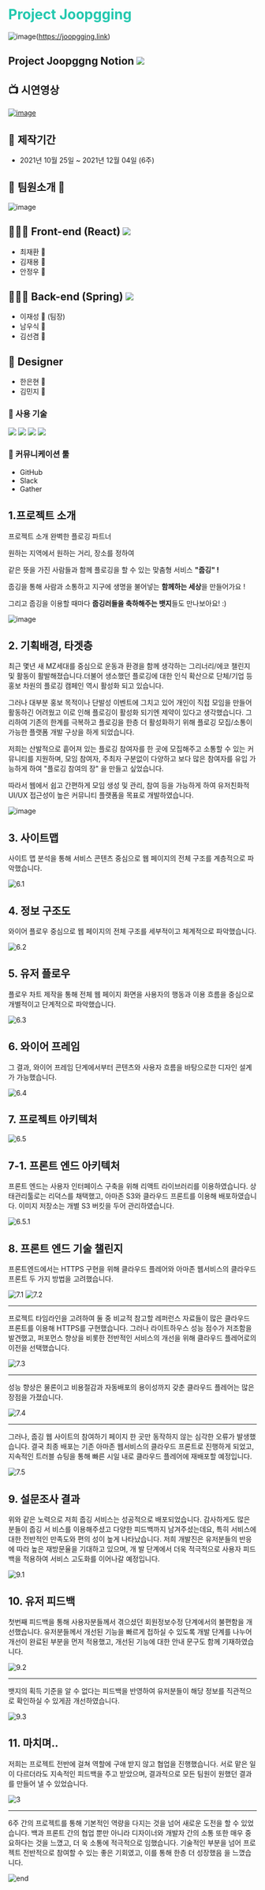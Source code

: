 

# **<span style="color:#23C8AF">Project Joopgging </span>**


![image](https://img1.daumcdn.net/thumb/R1280x0/?scode=mtistory2&fname=https%3A%2F%2Fblog.kakaocdn.net%2Fdn%2FK2jSR%2FbtrmQ3IexYJ%2FFrkQKK7LwYi0LyQdpLjykk%2Fimg.png)(https://joopgging.link)

## Project Joopggng Notion <a href="https://available-parent-09c.notion.site/12-aac1c51225424d16bda9bcce1bdb2360"><img src="https://img.shields.io/badge/Notion-000000?style=flat&logo=Notion&logoColor=white&link=https://available-parent-09c.notion.site/12-aac1c51225424d16bda9bcce1bdb2360"/></a>





## 📺 시연영상

[![image](https://img1.daumcdn.net/thumb/R1280x0/?scode=mtistory2&fname=https%3A%2F%2Fblog.kakaocdn.net%2Fdn%2FpWazz%2FbtrmLAf2uvj%2FOUgZji2TqfpvnHfkv1MCP1%2Fimg.png)](https://www.youtube.com/watch?v=3pamegVi4_w&t=1s)






## 📅 제작기간 

* 2021년 10월 25일 ~ 2021년 12월 04일 (6주)

## 💃 팀원소개 🕺

![image](https://img1.daumcdn.net/thumb/R1280x0/?scode=mtistory2&fname=https%3A%2F%2Fblog.kakaocdn.net%2Fdn%2FlFfL4%2FbtrmTPB2OFM%2FnOaLHITePIuKIlRM5zSwsK%2Fimg.png)

## 👨🏻‍💻 Front-end (React) <a href="https://github.com/spacejay1007/plogging_FE"><img src="https://img.shields.io/badge/GitHub-000000?style=flat&logo=GitHub&logoColor=white&link=https://github.com/spacejay1007/plogging_FE"/></a>

  * 최재환 🧔
  * 김재용 👨
  * 안정우 🧔

## 🧑🏽‍💻 Back-end (Spring) <a href="https://github.com/kancho06/Joopging-Server"><img src="https://img.shields.io/badge/GitHub-000000?style=flat&logo=GitHub&logoColor=white&link=https://github.com/spacejay1007/plogging_FE"/></a>

  * 이재성 🧔 (팀장)
  * 남우식 👨
  * 김선겸 🧔

## 🎨 Designer 

  * 한은현 👩
  * 김민지 👧

### 🔧 사용 기술 

<a href="https://ko.reactjs.org/" target="_blank"><img src="https://img.shields.io/badge/React-61DAFB?style=flat-square&logo=React&logoColor=white"/></a>    <a href="https://javascript.info/" target="_blank"><img src="https://img.shields.io/badge/JavaScript-F7DF1E?style=flat-square&logo=JavaScript&logoColor=white"/></a>    <a href="https://ko.redux.js.org/" target="_blank"><img src="https://img.shields.io/badge/Redux-764ABC?style=flat-square&logo=Redux&logoColor=white"/></a>    <a href="https://styled-components.com/" target="_blank"><img src="https://img.shields.io/badge/Styled-components-DB7093?style=flat-square&logo=Styled-components&logoColor=white"/></a>

### 💬 커뮤니케이션 툴

- GitHub
- Slack
- Gather

## **1.프로젝트 소개**
프로젝트 소개 완벽한 플로깅 파트너

원하는 지역에서 원하는 거리, 장소를 정하여

같은 뜻을 가진 사람들과 함께 플로깅을 할 수 있는 맞춤형 서비스 **"줍깅" !**

줍깅을 통해 사람과 소통하고 지구에 생명을 불어넣는 **함께하는 세상**을 만들어가요 !

그리고 줍깅을 이용할 때마다 **줍깅러들을 축하해주는 뱃지**들도 만나보아요! :)

![image](https://img1.daumcdn.net/thumb/R1280x0/?scode=mtistory2&fname=https%3A%2F%2Fblog.kakaocdn.net%2Fdn%2FK2jSR%2FbtrmQ3IexYJ%2FFrkQKK7LwYi0LyQdpLjykk%2Fimg.png)


## **2. 기획배경, 타겟층**
최근 몇년 새 MZ세대를 중심으로 운동과 환경을 함께 생각하는 그리너리/에코 챌린지 및 활동이 활발해졌습니다.더불어 생소했던 플로깅에 대한 인식 확산으로 단체/기업 등 홍보 차원의 플로깅 캠페인 역시 활성화 되고 있습니다.

그러나 대부분 홍보 목적이나 단발성 이벤트에 그치고 있어 개인이 직접 모임을 만들어 활동하긴 어려웠고 이로 인해 플로깅이 활성화 되기엔 제약이 있다고 생각했습니다. 그리하여 기존의 한계를 극복하고 플로깅을 한층 더 활성화하기 위해 플로깅 모집/소통이 가능한 플랫폼 개발 구상을 하게 되었습니다.

저희는 산발적으로 흩어져 있는 플로깅 참여자를 한 곳에 모집해주고 소통할 수 있는 커뮤니티를 지원하며, 모임 참여자, 주최자 구분없이 다양하고 보다 많은 참여자를 유입 가능하게 하여 "플로깅 참여의 장" 을 만들고 싶었습니다.

따라서 웹에서 쉽고 간편하게 모임 생성 및 관리, 참여 등을 가능하게 하여 유저친화적UI/UX 접근성이 높은 커뮤니티 플랫폼을 목표로 개발하였습니다.

![image](https://github.com/kancho06/Joopging-Server/raw/develop/readme_img/baegyong.png)

## **3. 사이트맵**
사이트 맵 분석을 통해 서비스 콘텐츠 중심으로 웹 페이지의 전체 구조를 계층적으로 파악했습니다.

![6.1](./readmeImg/6.1.png)
## **4. 정보 구조도**
와이어 플로우 중심으로 웹 페이지의 전체 구조를 세부적이고 체계적으로 파악했습니다.

![6.2](./readmeImg/6.2.png)
## **5. 유저 플로우**
플로우 차트 제작을 통해 전체 웹 페이지 화면을 사용자의 행동과 이용 흐름을 중심으로 개별적이고 단계적으로 파악했습니다.

![6.3](./readmeImg/6.3.png)
## **6. 와이어 프레임**
그 결과, 와이어 프레임 단계에서부터 콘텐츠와 사용자 흐름을 바탕으로한 디자인 설계가 가능했습니다.

![6.4](./readmeImg/6.4.png)
## **7. 프로젝트 아키텍처**
![6.5](./readmeImg/6.5.png)
## **7-1. 프론트 엔드 아키텍처**
프론트 엔드는 사용자 인터페이스 구축을 위해 리액트 라이브러리를 이용하였습니다. 
상태관리툴로는 리덕스를 채택했고, 아마존 S3와 클라우드 프론트를 이용해 배포하였습니다. 
이미지 저장소는 개별 S3 버킷을 두어 관리하였습니다.
 
![6.5.1](./readmeImg/6.5.1.png)
## **8. 프론트 엔드 기술 챌린지**
프론트엔드에서는 HTTPS 구현을 위해 클라우드 플레어와 아마존 웹서비스의 클라우드 프론트 두 가지 방법을 고려했습니다. 

![7.1](./readmeImg/7.1.png)
![7.2](./readmeImg/7.2.png)
***
프로젝트 타임라인을 고려하여 둘 중 비교적 참고할 레퍼런스 자료들이 많은 클라우드 프론트를 이용해 HTTPS를 구현했습니다.
그러나 라이트하우스 성능 점수가 저조함을 발견했고, 퍼포먼스 향상을 비롯한 전반적인 서비스의 개선을 위해 클라우드 플레어로의 이전을 선택했습니다. 

![7.3](./readmeImg/7.3.png)
***
성능 향상은 물론이고 비용절감과 자동배포의 용이성까지 갖춘 클라우드 플레어는 많은 장점을 가졌습니다.

![7.4](./readmeImg/7.4.png)
***
그러나, 줍깅 웹 사이트의 참여하기 페이지 한 곳만 동작하지 않는 심각한 오류가 발생했습니다. 
결국 최종 배포는 기존 아마존 웹서비스의 클라우드 프론트로 진행하게 되었고, 지속적인 트러블 슈팅을 통해 빠른 시일 내로 클라우드 플레어에 재배포할 예정입니다.

![7.5](./readmeImg/7.5.png)
## **9. 설문조사 결과**
위와 같은 노력으로 저희 줍깅 서비스는 성공적으로 배포되었습니다. 감사하게도 많은 분들이 줍깅 서
비스를 이용해주셨고 다양한 피드백까지 남겨주셨는데요, 특히 서비스에 대한 전반적인 만족도와 편의
성이 높게 나타났습니다. 저희 개발진은 유저분들의 반응에 따라 높은 재방문율을 기대하고 있으며, 개
발 단계에서 더욱 적극적으로 사용자 피드백을 적용하여 서비스 고도화를 이어나갈 예정입니다.

![9.1](./readmeImg/9.1.png)
## **10. 유저 피드백**
첫번째 피드백을 통해 사용자분들께서 겪으셨던 회원정보수정 단계에서의 불편함을 개선했습니다. 
유저분들께서 개선된 기능을 빠르게 접하실 수 있도록 개발 단계를 나누어 개선이 완료된 부분을 먼저 적용했고, 개선된 기능에 대한 안내 문구도 함께 기재하였습니다.

![9.2](./readmeImg/9.2.png)
***
뱃지의 획득 기준을 알 수 없다는 피드백을 반영하여 유저분들이 해당 정보를 직관적으로 확인하실 수
있게끔 개선하였습니다.

![9.3](./readmeImg/9.3.png)
## **11. 마치며..**
저희는 프로젝트 전반에 걸쳐 역할에 구애 받지 않고 협업을 진행했습니다. 서로 맡은 일이 다르더라도
지속적인 피드백을 주고 받았으며, 결과적으로 모든 팀원이 원했던 결과를 만들어 낼 수 있었습니다.

![3](./readmeImg/3.png)
***
6주 간의 프로젝트를 통해 기본적인 역량을 다지는 것을 넘어 새로운 도전을 할 수 있었습니다. 
백과 프론트 간의 협업 뿐만 아니라 디자이너와 개발자 간의 소통 또한 매우 중요하다는 것을 느꼈고, 더
욱 소통에 적극적으로 임했습니다.
기술적인 부분을 넘어 프로젝트 전반적으로 참여할 수 있는 좋은 기회였고, 이를 통해 한층 더 성장했음
을 느꼈습니다.

![end](./readmeImg/end.png)




